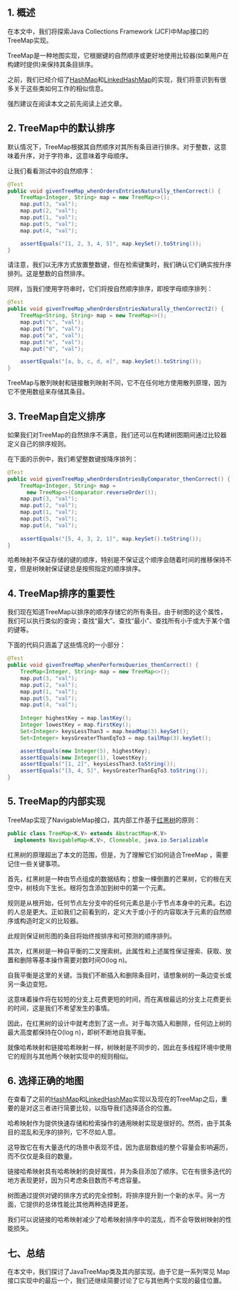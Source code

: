 ## 1. 概述

在本文中，我们将探索Java Collections Framework (JCF)中Map接口的TreeMap实现。

TreeMap是一种地图实现，它根据键的自然顺序或更好地使用比较器(如果用户在构建时提供)来保持其条目排序。

之前，我们已经介绍了[HashMap](https://www.baeldung.com/java-hashmap)和[LinkedHashMap](https://www.baeldung.com/java-linked-hashmap)的实现，我们将意识到有很多关于这些类如何工作的相似信息。

强烈建议在阅读本文之前先阅读上述文章。

## 2. TreeMap中的默认排序

默认情况下，TreeMap根据其自然顺序对其所有条目进行排序。对于整数，这意味着升序，对于字符串，这意味着字母顺序。

让我们看看测试中的自然顺序：

```java
@Test
public void givenTreeMap_whenOrdersEntriesNaturally_thenCorrect() {
    TreeMap<Integer, String> map = new TreeMap<>();
    map.put(3, "val");
    map.put(2, "val");
    map.put(1, "val");
    map.put(5, "val");
    map.put(4, "val");

    assertEquals("[1, 2, 3, 4, 5]", map.keySet().toString());
}
```

请注意，我们以无序方式放置整数键，但在检索键集时，我们确认它们确实按升序排列。这是整数的自然排序。

同样，当我们使用字符串时，它们将按自然顺序排序，即按字母顺序排列：

```java
@Test
public void givenTreeMap_whenOrdersEntriesNaturally_thenCorrect2() {
    TreeMap<String, String> map = new TreeMap<>();
    map.put("c", "val");
    map.put("b", "val");
    map.put("a", "val");
    map.put("e", "val");
    map.put("d", "val");

    assertEquals("[a, b, c, d, e]", map.keySet().toString());
}
```

TreeMap与散列映射和链接散列映射不同，它不在任何地方使用散列原理，因为它不使用数组来存储其条目。

## 3. TreeMap自定义排序

如果我们对TreeMap的自然排序不满意，我们还可以在构建树图期间通过比较器定义自己的排序规则。

在下面的示例中，我们希望整数键按降序排列：

```java
@Test
public void givenTreeMap_whenOrdersEntriesByComparator_thenCorrect() {
    TreeMap<Integer, String> map = 
      new TreeMap<>(Comparator.reverseOrder());
    map.put(3, "val");
    map.put(2, "val");
    map.put(1, "val");
    map.put(5, "val");
    map.put(4, "val");
        
    assertEquals("[5, 4, 3, 2, 1]", map.keySet().toString());
}
```

哈希映射不保证存储的键的顺序，特别是不保证这个顺序会随着时间的推移保持不变，但是树映射保证键总是按照指定的顺序排序。

## 4. TreeMap排序的重要性

我们现在知道TreeMap以排序的顺序存储它的所有条目。由于树图的这个属性，我们可以执行类似的查询；查找“最大”、查找“最小”、查找所有小于或大于某个值的键等。

下面的代码只涵盖了这些情况的一小部分：

```java
@Test
public void givenTreeMap_whenPerformsQueries_thenCorrect() {
    TreeMap<Integer, String> map = new TreeMap<>();
    map.put(3, "val");
    map.put(2, "val");
    map.put(1, "val");
    map.put(5, "val");
    map.put(4, "val");
        
    Integer highestKey = map.lastKey();
    Integer lowestKey = map.firstKey();
    Set<Integer> keysLessThan3 = map.headMap(3).keySet();
    Set<Integer> keysGreaterThanEqTo3 = map.tailMap(3).keySet();

    assertEquals(new Integer(5), highestKey);
    assertEquals(new Integer(1), lowestKey);
    assertEquals("[1, 2]", keysLessThan3.toString());
    assertEquals("[3, 4, 5]", keysGreaterThanEqTo3.toString());
}
```

## 5. TreeMap的内部实现

TreeMap实现了NavigableMap接口，其内部工作基于[红黑树](https://www.baeldung.com/cs/red-black-trees)的原则：

```java
public class TreeMap<K,V> extends AbstractMap<K,V>
  implements NavigableMap<K,V>, Cloneable, java.io.Serializable
```

红黑树的原理超出了本文的范围，但是，为了理解它们如何适合TreeMap ，需要记住一些关键事项。

首先，红黑树是一种由节点组成的数据结构；想象一棵倒置的芒果树，它的根在天空中，树枝向下生长。根将包含添加到树中的第一个元素。

规则是从根开始，任何节点左分支中的任何元素总是小于节点本身中的元素。右边的人总是更大。正如我们之前看到的，定义大于或小于的内容取决于元素的自然顺序或构造时定义的比较器。

此规则保证树形图的条目将始终按排序和可预测的顺序排列。

其次，红黑树是一种自平衡的二叉搜索树。此属性和上述属性保证搜索、获取、放置和删除等基本操作需要对数时间O(log n)。

自我平衡是这里的关键。当我们不断插入和删除条目时，请想象树的一条边变长或另一条边变短。

这意味着操作将在较短的分支上花费更短的时间，而在离根最远的分支上花费更长的时间，这是我们不希望发生的事情。

因此，在红黑树的设计中就考虑到了这一点。对于每次插入和删除，任何边上树的最大高度都保持在O(log n)，即树不断地自我平衡。

就像哈希映射和链接哈希映射一样，树映射是不同步的，因此在多线程环境中使用它的规则与其他两个映射实现中的规则相似。

## 6. 选择正确的地图

在查看了之前的[HashMap](https://www.baeldung.com/java-hashmap)和[LinkedHashMap](https://www.baeldung.com/java-linked-hashmap)实现以及现在的TreeMap之后，重要的是对这三者进行简要比较，以指导我们选择适合的位置。

哈希映射作为提供快速存储和检索操作的通用映射实现是很好的。然而，由于其条目的混乱和无序的排列，它不尽如人意。

这导致它在有大量迭代的场景中表现不佳，因为底层数组的整个容量会影响遍历，而不仅仅是条目的数量。

链接哈希映射具有哈希映射的良好属性，并为条目添加了顺序。它在有很多迭代的地方表现更好，因为只考虑条目数而不考虑容量。

树图通过提供对键的排序方式的完全控制，将排序提升到一个新的水平。另一方面，它提供的总体性能比其他两种选择更差。

我们可以说链接的哈希映射减少了哈希映射排序中的混乱，而不会导致树映射的性能损失。

## 七、总结

在本文中，我们探讨了JavaTreeMap类及其内部实现。由于它是一系列常见 Map 接口实现中的最后一个，我们还继续简要讨论了它与其他两个实现的最佳位置。
